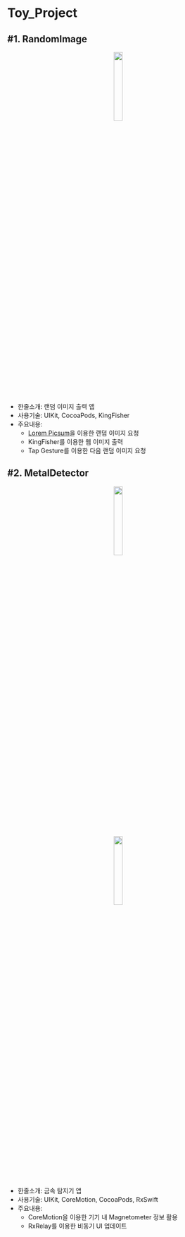 # Toy_Project

## #1. RandomImage
<p align="center"><img src="https://user-images.githubusercontent.com/54430715/120281403-de754180-c2f3-11eb-980b-8646a87d991e.gif" width="20%" height="20%"></p>

- 한줄소개: 랜덤 이미지 출력 앱
- 사용기술: UIKit, CocoaPods, KingFisher
- 주요내용:
  - [Lorem Picsum](https://picsum.photos/)을 이용한 랜덤 이미지 요청
  - KingFisher를 이용한 웹 이미지 출력
  - Tap Gesture를 이용한 다음 랜덤 이미지 요청


## #2. MetalDetector
<p align="center"><img src="https://user-images.githubusercontent.com/54430715/120619597-149ef680-c497-11eb-8320-cc02b457beca.jpeg" width="20%" height="20%"></p>
<p align="center"><img src="https://user-images.githubusercontent.com/54430715/120619610-1799e700-c497-11eb-8240-f8bad9b4e175.jpeg" width="20%" height="20%"></p>

- 한줄소개: 금속 탐지기 앱
- 사용기술: UIKit, CoreMotion, CocoaPods, RxSwift
- 주요내용:
  - CoreMotion을 이용한 기기 내 Magnetometer 정보 활용
  - RxRelay를 이용한 비동기 UI 업데이트
